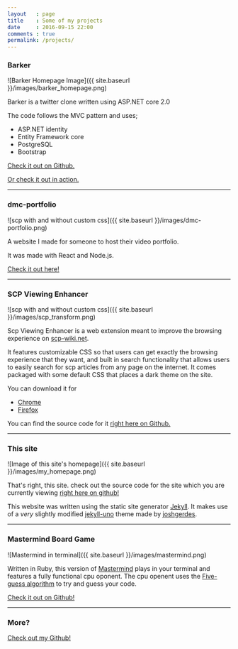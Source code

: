 ```yaml
---
layout   : page
title    : Some of my projects
date     : 2016-09-15 22:00
comments : true
permalink: /projects/
---
```


### Barker

![Barker Homepage Image]({{ site.baseurl }}/images/barker_homepage.png)

Barker is a twitter clone written using ASP.NET core 2.0

The code follows the MVC pattern and uses;

- ASP.NET identity
- Entity Framework core
- PostgreSQL
- Bootstrap

[Check it out on Github.](https://github.com/rnewton5/Barker)

[Or check it out in action.](https://barkerapp.azurewebsites.net)

---
### dmc-portfolio

![scp with and without custom css]({{ site.baseurl }}/images/dmc-portfolio.png)

A website I made for someone to host their video portfolio.

It was made with React and Node.js.

[Check it out here!](http://dmc-portfolio.s3-website.us-east-2.amazonaws.com/)

---
### SCP Viewing Enhancer

![scp with and without custom css]({{ site.baseurl }}/images/scp_transform.png)

Scp Viewing Enhancer is a web extension meant to improve the browsing experience on [scp-wiki.net](http://www.scp-wiki.net).

It features customizable CSS so that users can get exactly the browsing experience that they want, and built in search functionality that allows users to easily search for scp articles from any page on the internet. It comes packaged with some default CSS that places a dark theme on the site.

You can download it for

- [Chrome](https://chrome.google.com/webstore/detail/scp-viewing-enhancer/pmpbaplainkmncifmdhhmkdafmlmkgdk?utm_source=chrome-app-launcher-info-dialog)
- [Firefox](https://addons.mozilla.org/en-US/firefox/addon/scp_viewing_enhancer/)

You can find the source code for it [right here on Github.](https://github.com/rnewton5/SCP-viewing-enhancer)

---
### This site

![Image of this site's homepage]({{ site.baseurl }}/images/my_homepage.png)

That's right, this site. check out the source code for the site which you are currently viewing [right here on github!](https://github.com/rnewton5/rnewton5.github.io)

This website was written using the static site generator [Jekyll](https://jekyllrb.com/). It makes use of a _very_ slightly modified [jekyll-uno](https://github.com/joshgerdes/jekyll-uno) theme made by [joshgerdes](https://github.com/joshgerdes). 

---
### Mastermind Board Game

![Mastermind in terminal]({{ site.baseurl }}/images/mastermind.png)

Written in Ruby, this version of [Mastermind](https://en.wikipedia.org/wiki/Mastermind_(board_game)) plays in your terminal and features a fully functional cpu oponent. The cpu openent uses the [Five-guess algorithm](https://en.wikipedia.org/wiki/Mastermind_(board_game)#Five-guess_algorithm) to try and guess your code.

[Check it out on Github!](https://github.com/rnewton5/Mastermind)

---
### More?
[Check out my Github!](http://www.github.com/rnewton5)